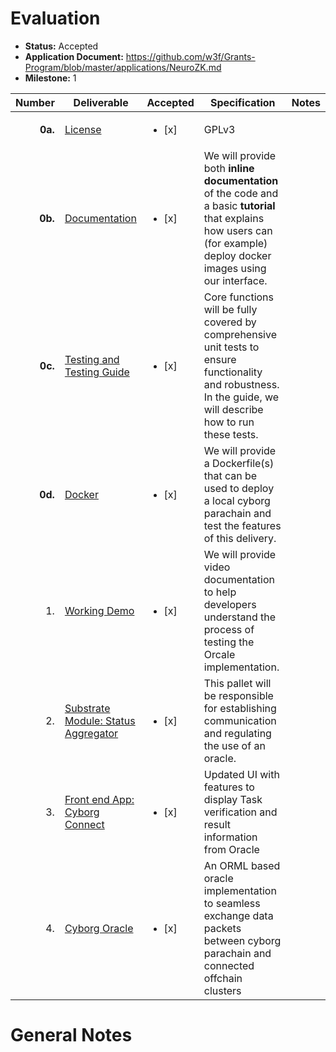 # Evaluation

- **Status:** Accepted
- **Application Document:** https://github.com/w3f/Grants-Program/blob/master/applications/NeuroZK.md
- **Milestone:** 1

| Number | Deliverable | Accepted | Specification | Notes |
| -----: | ----------- | ------------- | ------------- | ------------- |
| **0a.** | [License](https://github.com/Cyborg-Network/cyborg-parachain/blob/master/LICENSE) | <ul><li>[x] </li></ul> | GPLv3 |
| **0b.** | [Documentation](https://github.com/Cyborg-Network/cyborg-parachain/blob/master/Local%20Testing.md) | <ul><li>[x] </li></ul> | We will provide both **inline documentation** of the code and a basic **tutorial** that explains how users can (for example) deploy docker images using our interface. |
| **0c.** | [Testing and Testing Guide](https://github.com/Cyborg-Network/cyborg-parachain/blob/master/Local%20Testing.md) | <ul><li>[x] </li></ul> | Core functions will be fully covered by comprehensive unit tests to ensure functionality and robustness. In the guide, we will describe how to run these tests. |
| **0d.** | [Docker](https://github.com/Cyborg-Network/cyborg-parachain/blob/master/Dockerfile) | <ul><li>[x] </li></ul> | We will provide a Dockerfile(s) that can be used to deploy a local cyborg parachain and test the features of this delivery. |
| 1. | [Working Demo](https://drive.google.com/file/d/1CH4jOeUVysjtjtjeJ0kl8g_2Wa3zHAjx/view?usp=sharing) | <ul><li>[x] </li></ul> | We will provide video documentation to help developers understand the process of testing the Orcale implementation.|
| 2. | [Substrate Module: Status Aggregator](https://github.com/Cyborg-Network/cyborg-parachain/tree/testing-doc-update/pallets/status-aggregator)  | <ul><li>[x] </li></ul> | This pallet will be responsible for establishing communication and regulating the use of an oracle. |
| 3. | [Front end App: Cyborg Connect](https://github.com/Cyborg-Network/cyborg-connect) | <ul><li>[x] </li></ul> | Updated UI with features to display Task verification and result information from Oracle |
| 4. | [Cyborg Oracle](https://github.com/Cyborg-Network/cyborg-parachain/tree/master/runtime) | <ul><li>[x] </li></ul> | An ORML based oracle implementation to seamless exchange data packets between cyborg parachain and connected offchain clusters|

# General Notes
